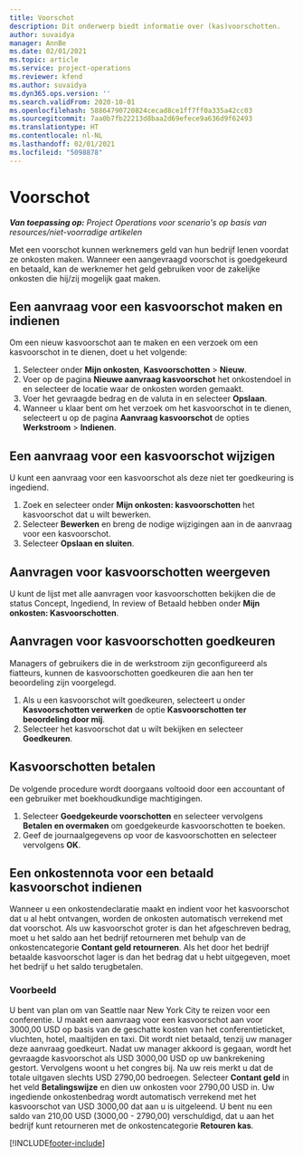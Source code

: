 ```yaml
---
title: Voorschot
description: Dit onderwerp biedt informatie over (kas)voorschotten.
author: suvaidya
manager: AnnBe
ms.date: 02/01/2021
ms.topic: article
ms.service: project-operations
ms.reviewer: kfend
ms.author: suvaidya
ms.dyn365.ops.version: ''
ms.search.validFrom: 2020-10-01
ms.openlocfilehash: 58864790720824cecad8ce1ff7ff0a335a42cc03
ms.sourcegitcommit: 7aa0b7fb22213d8baa2d69efece9a636d9f62493
ms.translationtype: HT
ms.contentlocale: nl-NL
ms.lasthandoff: 02/01/2021
ms.locfileid: "5098878"
---
```

# <a name="cash-advance"></a>Voorschot

_**Van toepassing op:** Project Operations voor scenario's op basis van resources/niet-voorradige artikelen_

Met een voorschot kunnen werknemers geld van hun bedrijf lenen voordat ze onkosten maken. Wanneer een aangevraagd voorschot is goedgekeurd en betaald, kan de werknemer het geld gebruiken voor de zakelijke onkosten die hij/zij mogelijk gaat maken. 

## <a name="create-and-submit-a-cash-advance-request"></a>Een aanvraag voor een kasvoorschot maken en indienen
Om een nieuw kasvoorschot aan te maken en een verzoek om een kasvoorschot in te dienen, doet u het volgende: 

1. Selecteer onder **Mijn onkosten**, **Kasvoorschotten** > **Nieuw**. 
2. Voer op de pagina **Nieuwe aanvraag kasvoorschot** het onkostendoel in en selecteer de locatie waar de onkosten worden gemaakt.
3. Voer het gevraagde bedrag en de valuta in en selecteer **Opslaan**. 
4. Wanneer u klaar bent om het verzoek om het kasvoorschot in te dienen, selecteert u op de pagina **Aanvraag kasvoorschot** de opties **Werkstroom** > **Indienen**.

## <a name="modify-a-cash-advance-request"></a>Een aanvraag voor een kasvoorschot wijzigen

U kunt een aanvraag voor een kasvoorschot als deze niet ter goedkeuring is ingediend.

1. Zoek en selecteer onder **Mijn onkosten: kasvoorschotten** het kasvoorschot dat u wilt bewerken.
2. Selecteer **Bewerken** en breng de nodige wijzigingen aan in de aanvraag voor een kasvoorschot. 
3. Selecteer **Opslaan en sluiten**.


## <a name="view-cash-advance-requests"></a>Aanvragen voor kasvoorschotten weergeven
U kunt de lijst met alle aanvragen voor kasvoorschotten bekijken die de status Concept, Ingediend, In review of Betaald hebben onder **Mijn onkosten: Kasvoorschotten**. 

## <a name="approve-cash-advance-requests"></a>Aanvragen voor kasvoorschotten goedkeuren

Managers of gebruikers die in de werkstroom zijn geconfigureerd als fiatteurs, kunnen de kasvoorschotten goedkeuren die aan hen ter beoordeling zijn voorgelegd. 

1. Als u een kasvoorschot wilt goedkeuren, selecteert u onder **Kasvoorschotten verwerken** de optie **Kasvoorschotten ter beoordeling door mij**.
2. Selecteer het kasvoorschot dat u wilt bekijken en selecteer **Goedkeuren**.  

## <a name="pay-cash-advances"></a>Kasvoorschotten betalen 
De volgende procedure wordt doorgaans voltooid door een accountant of een gebruiker met boekhoudkundige machtigingen.

1. Selecteer **Goedgekeurde voorschotten** en selecteer vervolgens **Betalen en overmaken** om goedgekeurde kasvoorschotten te boeken.  
2. Geef de journaalgegevens op voor de kasvoorschotten en selecteer vervolgens **OK**. 

## <a name="submit-an-expense-report-against-a-paid-cash-advance"></a>Een onkostennota voor een betaald kasvoorschot indienen 

Wanneer u een onkostendeclaratie maakt en indient voor het kasvoorschot dat u al hebt ontvangen, worden de onkosten automatisch verrekend met dat voorschot. Als uw kasvoorschot groter is dan het afgeschreven bedrag, moet u het saldo aan het bedrijf retourneren met behulp van de onkostencategorie **Contant geld retourneren**. Als het door het bedrijf betaalde kasvoorschot lager is dan het bedrag dat u hebt uitgegeven, moet het bedrijf u het saldo terugbetalen. 

### <a name="example"></a>Voorbeeld
U bent van plan om van Seattle naar New York City te reizen voor een conferentie. U maakt een aanvraag voor een kasvoorschot aan voor 3000,00 USD op basis van de geschatte kosten van het conferentieticket, vluchten, hotel, maaltijden en taxi. Dit wordt niet betaald, tenzij uw manager deze aanvraag goedkeurt. Nadat uw manager akkoord is gegaan, wordt het gevraagde kasvoorschot als USD 3000,00 USD op uw bankrekening gestort. Vervolgens woont u het congres bij. Na uw reis merkt u dat de totale uitgaven slechts USD 2790,00 bedroegen. Selecteer **Contant geld** in het veld **Betalingswijze** en dien uw onkosten voor 2790,00 USD in. Uw ingediende onkostenbedrag wordt automatisch verrekend met het kasvoorschot van USD 3000,00 dat aan u is uitgeleend. U bent nu een saldo van 210,00 USD (3000,00 - 2790,00) verschuldigd, dat u aan het bedrijf kunt retourneren met de onkostencategorie **Retouren kas**.



[!INCLUDE[footer-include](../includes/footer-banner.md)]